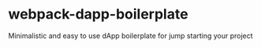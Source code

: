 # webpack-dapp-boilerplate
Minimalistic and easy to use dApp boilerplate for jump starting your project
